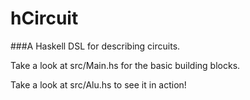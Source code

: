 hCircuit
========
###A Haskell DSL for describing circuits.

Take a look at src/Main.hs for the basic building blocks.

Take a look at src/Alu.hs to see it in action!

